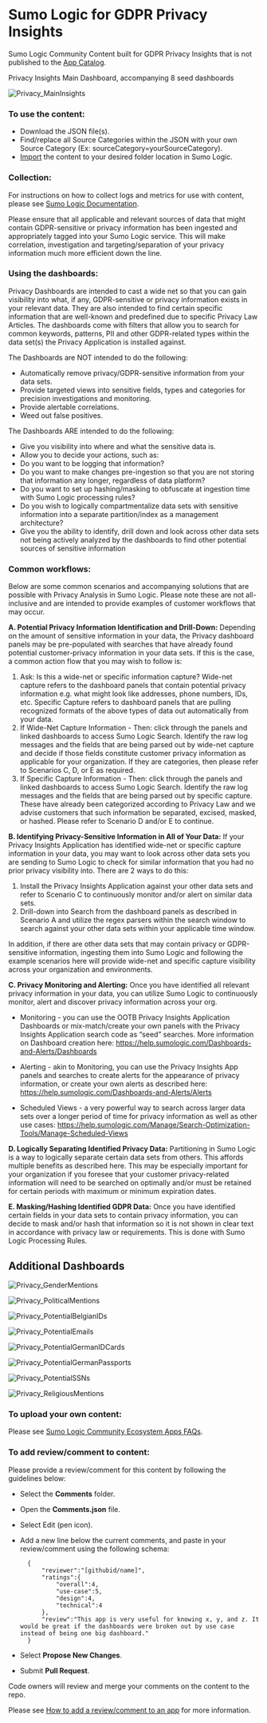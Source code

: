 # Sumo Logic for GDPR Privacy Insights
Sumo Logic Community Content built for GDPR Privacy Insights that is not published to the [App Catalog](https://help.sumologic.com/docs/integrations/).

Privacy Insights Main Dashboard, accompanying 8 seed dashboards

![Privacy_MainInsights](Screenshots/Privacy_MainInsights.png)

### To use the content:
- Download the JSON file(s).
- Find/replace all Source Categories within the JSON with your own Source Category (Ex: sourceCategory=yourSourceCategory).
- [Import](https://help.sumologic.com/docs/get-started/library/#import-content) the content to your desired folder location in Sumo Logic.

### Collection:
For instructions on how to collect logs and metrics for use with content, please see [Sumo Logic Documentation](https://help.sumologic.com/docs/send-data/).

Please ensure that all applicable and relevant sources of data that might contain GDPR-sensitive or privacy information has been ingested and appropriately tagged into your Sumo Logic service. This will make correlation, investigation and targeting/separation of your privacy information much more efficient down the line.

### Using the dashboards: 
Privacy Dashboards are intended to cast a wide net so that you can gain visibility into what, if any, GDPR-sensitive or privacy information exists in your relevant data. They are also intended to find certain specific information that are well-known and predefined due to specific Privacy Law Articles. The dashboards come with filters that allow you to search for common keywords, patterns, PII and other GDPR-related types within the data set(s) the Privacy Application is installed against. 
 
The Dashboards are NOT intended to do the following: 
- Automatically remove privacy/GDPR-sensitive information from your data sets. 
- Provide targeted views into sensitive fields, types and categories for precision investigations and monitoring. 
- Provide alertable correlations. 
- Weed out false positives. 
 
The Dashboards ARE intended to do the following: 
- Give you visibility into where and what the sensitive data is. 
- Allow you to decide your actions, such as: 
- Do you want to be logging that information? 
- Do you want to make changes pre-ingestion so that you are not storing that 
information any longer, regardless of data platform? 
- Do you want to set up hashing/masking to obfuscate at ingestion time with Sumo Logic processing rules? 
- Do you wish to logically compartmentalize data sets with sensitive information into a separate partition/index as a management architecture? 
- Give you the ability to identify, drill down and look across other data sets not being actively analyzed by the dashboards to find other potential sources of sensitive information

### Common workflows: 
Below are some common scenarios and accompanying solutions that are possible with Privacy Analysis in Sumo Logic. Please note these are not all-inclusive and are intended to provide examples of customer workflows that may occur. 
 
**A. Potential Privacy Information Identification and Drill-Down​:**
Depending on the amount of sensitive information in your data, the Privacy dashboard panels may be pre-populated with searches that have already found potential customer-privacy information in your data sets. If this is the case, a common action flow that you may wish to follow is: 
   1. Ask: Is this a wide-net or specific information capture?​ Wide-net capture refers to the dashboard panels that contain ​potential​ privacy information e.g. what might look like addresses, phone numbers, IDs, etc. Specific Capture refers to dashboard panels that are pulling recognized formats of the above types of data out automatically from your data. 
   2. If Wide-Net Capture Information​ - ​Then​: click through the panels and linked dashboards to access Sumo Logic Search. Identify the raw log messages and the fields that are being parsed out by wide-net capture and decide if those fields constitute customer privacy information as applicable for your organization. If they are categories, then please refer to Scenarios C, D, or E as required. 
   3. If Specific Capture Information - Then​: click through the panels and linked dashboards to access Sumo Logic Search. Identify the raw log messages and the fields that are being parsed out by specific capture. These have already been categorized according to Privacy Law and we advise customers that such information be separated, excised, masked, or hashed. Please refer to Scenario D and/or E to continue. 
 
**B. Identifying Privacy-Sensitive Information in All of Your Data​:** 
If your Privacy Insights Application has identified wide-net or specific capture information in your data, you may want to look across other data sets you are sending to Sumo Logic to check for similar information that you had no prior privacy visibility into. There are 2 ways to do this: 
   1. Install the Privacy Insights Application against your other data sets and refer to Scenario C to continuously monitor and/or alert on similar data sets. 
   2. Drill-down into Search from the dashboard panels as described in Scenario A and utilize the ​regex parsers​ within the search window to search against your other data sets within your applicable time window. 

In addition, if there are other data sets that may contain privacy or GDPR-sensitive information, ingesting them into Sumo Logic and following the example scenarios here will provide wide-net and specific capture visibility across your organization and environments. 
 
**C. Privacy Monitoring and Alerting​:**
Once you have identified all relevant privacy information in your data, you can utilize Sumo Logic to continuously monitor, alert and discover privacy information across your org. 
 
   - Monitoring​ - you can use the OOTB Privacy Insights Application Dashboards or mix-match/create your own panels with the Privacy Insights Application search code as “seed” searches. More information on Dashboard creation here: https://help.sumologic.com/Dashboards-and-Alerts/Dashboards 
 
   - Alerting​ - akin to Monitoring, you can use the Privacy Insights App panels and searches to create alerts for the appearance of privacy information, or create your own alerts as described here: ​https://help.sumologic.com/Dashboards-and-Alerts/Alerts 
 
 
   - Scheduled Views​ -  a very powerful way to search across larger data sets over a longer period of time for privacy information as well as other use cases: https://help.sumologic.com/Manage/Search-Optimization-Tools/Manage-Scheduled-Views 
 
**D. Logically Separating Identified Privacy Data​:** 
Partitioning in Sumo Logic is a way to logically separate certain data sets from others. This affords multiple benefits as described ​here​. This may be especially important for your organization if you foresee that your customer privacy-related information will need to be searched on optimally and/or must be retained for certain periods with maximum or minimum expiration dates. 
 
**E. Masking/Hashing Identified GDPR Data​:** 
Once you have identified certain fields in your data sets to contain privacy information, you can decide to mask and/or hash that information so it is not shown in clear text in accordance with privacy law or requirements. This is done with Sumo Logic ​Processing Rules​. 

## Additional Dashboards

![Privacy_GenderMentions](Screenshots/Privacy_GenderMentions.png)

![Privacy_PoliticalMentions](Screenshots/Privacy_PoliticalMentions.png)

![Privacy_PotentialBelgianIDs](Screenshots/Privacy_PotentialBelgianIDs.png)

![Privacy_PotentialEmails](Screenshots/Privacy_PotentialEmails.png)

![Privacy_PotentialGermanIDCards](Screenshots/Privacy_PotentialGermanIDCards.png)

![Privacy_PotentialGermanPassports](Screenshots/Privacy_PotentialGermanPassports.png)

![Privacy_PotentialSSNs](Screenshots/Privacy_PotentialSSNs.png)

![Privacy_ReligiousMentions](Screenshots/Privacy_ReligiousMentions.png)

### To upload your own content:
Please see [Sumo Logic Community Ecosystem Apps FAQs](https://help.sumologic.com/docs/integrations/community-ecosystem-apps/#faq).

### To add review/comment to content:
Please provide a review/comment for this content by following the guidelines below:

- Select the **Comments** folder.
- Open the **Comments.json** file.
- Select Edit (pen icon).
- Add a new line below the current comments, and paste in your review/comment using the following schema:

        {
            "reviewer":"[githubid/name]",
            "ratings":{
                "overall":4,
                "use-case":5,
                "design":4,
                "technical":4
            },
            "review":"This app is very useful for knowing x, y, and z. It would be great if the dashboards were broken out by use case instead of being one big dashboard."
        }


- Select **Propose New Changes**.
- Submit **Pull Request**.

Code owners will review and merge your comments on the content to the repo.

Please see [How to add a review/comment to an app](https://help.sumologic.com/docs/integrations/community-ecosystem-apps/#how-do-i-add-a-reviewrating-to-an-app) for more information.